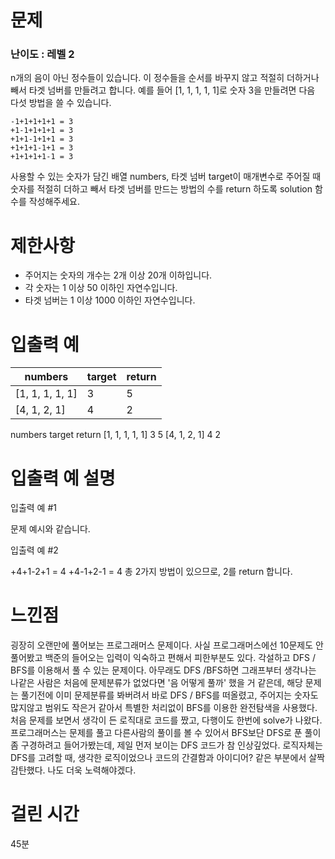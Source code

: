 # 문제

### 난이도 : 레벨 2

n개의 음이 아닌 정수들이 있습니다. 이 정수들을 순서를 바꾸지 않고 적절히 더하거나 빼서 타겟 넘버를 만들려고 합니다. 예를 들어 [1, 1, 1, 1, 1]로 숫자 3을 만들려면 다음 다섯 방법을 쓸 수 있습니다.

    -1+1+1+1+1 = 3
    +1-1+1+1+1 = 3
    +1+1-1+1+1 = 3
    +1+1+1-1+1 = 3
    +1+1+1+1-1 = 3

사용할 수 있는 숫자가 담긴 배열 numbers, 타겟 넘버 target이 매개변수로 주어질 때 숫자를 적절히 더하고 빼서 타겟 넘버를 만드는 방법의 수를 return 하도록 solution 함수를 작성해주세요.

# 제한사항

- 주어지는 숫자의 개수는 2개 이상 20개 이하입니다.
- 각 숫자는 1 이상 50 이하인 자연수입니다.
- 타겟 넘버는 1 이상 1000 이하인 자연수입니다.

# 입출력 예

| numbers         | target | return |
| --------------- | ------ | ------ |
| [1, 1, 1, 1, 1] | 3      | 5      |
| [4, 1, 2, 1]    | 4      | 2      |

numbers target return
[1, 1, 1, 1, 1] 3 5
[4, 1, 2, 1] 4 2

# 입출력 예 설명

입출력 예 #1

문제 예시와 같습니다.

입출력 예 #2

+4+1-2+1 = 4
+4-1+2-1 = 4
총 2가지 방법이 있으므로, 2를 return 합니다.

# 느낀점

굉장히 오랜만에 풀어보는 프로그래머스 문제이다. 사실 프로그래머스에선 10문제도 안풀어봤고 백준의 들어오는 입력이 익숙하고 편해서 피한부분도 있다. 각설하고 DFS / BFS를 이용해서 풀 수 있는 문제이다. 아무래도 DFS /BFS하면 그래프부터 생각나는 나같은 사람은 처음에 문제분류가 없었다면 '음 어떻게 풀까' 했을 거 같은데, 해당 문제는 풀기전에 이미 문제분류를 봐버려서 바로 DFS / BFS를 떠올렸고, 주어지는 숫자도 많지않고 범위도 작은거 같아서 특별한 처리없이 BFS를 이용한 완전탐색을 사용했다. 처음 문제를 보면서 생각이 든 로직대로 코드를 짰고, 다행이도 한번에 solve가 나왔다.
프로그래머스는 문제를 풀고 다른사람의 풀이를 볼 수 있어서 BFS보단 DFS로 푼 풀이좀 구경하려고 들어가봤는데, 제일 먼저 보이는 DFS 코드가 참 인상깊었다. 로직자체는 DFS를 고려할 때, 생각한 로직이었으나 코드의 간결함과 아이디어? 같은 부분에서 살짝 감탄했다. 나도 더욱 노력해야겠다.

# 걸린 시간

45분
